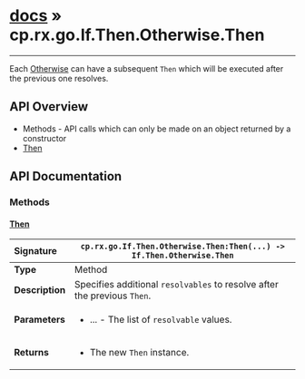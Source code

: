 # [docs](index.md) » cp.rx.go.If.Then.Otherwise.Then
---

Each [Otherwise](cp.rx.go.If.Then.Otherwise.md) can have a subsequent `Then` which will be executed after the previous one resolves.

## API Overview
* Methods - API calls which can only be made on an object returned by a constructor
 * [Then](#then)

## API Documentation

### Methods

#### [Then](#then)
| <span style="float: left;">**Signature**</span> | <span style="float: left;">`cp.rx.go.If.Then.Otherwise.Then:Then(...) -> If.Then.Otherwise.Then` </span>                                                          |
| -----------------------------------------------------|---------------------------------------------------------------------------------------------------------|
| **Type**                                             | Method |
| **Description**                                      | Specifies additional `resolvables` to resolve after the previous `Then`. |
| **Parameters**                                       | <ul><li>...      - The list of <code>resolvable</code> values.</li></ul> |
| **Returns**                                          | <ul><li>The new <code>Then</code> instance.</li></ul> |

